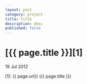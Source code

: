 ```yaml
---
layout: post
category: project
title: title
description: desc
published: false
---
```


# [{{ page.title }}][1]

19 Jul 2012


[1]:    {{ page.url}}  ({{ page.title }})
